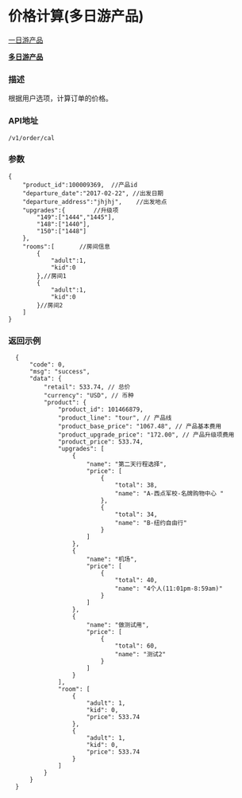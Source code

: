 # 价格计算(多日游产品)

[一日游产品](./cal_activity.md)

**[多日游产品](./cal_tour.md)**

### 描述
根据用户选项，计算订单的价格。

### API地址

	/v1/order/cal
	
### 参数

	{
		"product_id":100009369,  //产品id
		"departure_date":"2017-02-22", //出发日期
		"departure_address":"jhjhj",	//出发地点
		"upgrades":{		//升级项
			"149":["1444","1445"],
			"148":["1440"],
			"150":["1448"]
		},
		"rooms":[		//房间信息
			{
				"adult":1,
				"kid":0
			},//房间1
			{
				"adult":1,
				"kid":0
			}//房间2
		]
	}
	
### 返回示例

      {
          "code": 0,
          "msg": "success",
          "data": {
              "retail": 533.74, // 总价
              "currency": "USD", // 币种
              "product": {
                  "product_id": 101466879,
                  "product_line": "tour", // 产品线
                  "product_base_price": "1067.48", // 产品基本费用
                  "product_upgrade_price": "172.00", // 产品升级项费用
                  "product_price": 533.74,
                  "upgrades": [
                      {
                          "name": "第二天行程选择",
                          "price": [
                              {
                                  "total": 38,
                                  "name": "A-西点军校-名牌购物中心 "
                              },
                              {
                                  "total": 34,
                                  "name": "B-纽约自由行"
                              }
                          ]
                      },
                      {
                          "name": "机场",
                          "price": [
                              {
                                  "total": 40,
                                  "name": "4个人(11:01pm-8:59am)"
                              }
                          ]
                      },
                      {
                          "name": "做测试用",
                          "price": [
                              {
                                  "total": 60,
                                  "name": "测试2"
                              }
                          ]
                      }
                  ],
                  "room": [
                      {
                          "adult": 1,
                          "kid": 0,
                          "price": 533.74
                      },
                      {
                          "adult": 1,
                          "kid": 0,
                          "price": 533.74
                      }
                  ]
              }
          }
      }
